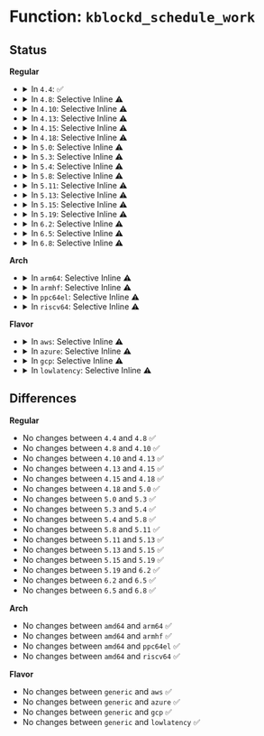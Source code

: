 # Function: <code>kblockd_schedule_work</code>

## Status
<b>Regular</b>
<ul>
<li>
<details>
<summary>In <code>4.4</code>: ✅</summary>

```c
int kblockd_schedule_work(struct work_struct *work);
```

**Collision:** Unique Global

**Inline:** No

**Transformation:** False

**Instances:**

```
In block/blk-core.c (ffffffff813b5c90)
Location: block/blk-core.c:3122
Inline: False
Direct callers:
  - block/blk-mq.c:blk_mq_kick_requeue_list
  - block/cfq-iosched.c:cfq_idle_slice_timer
  - block/cfq-iosched.c:cfq_put_queue
  - block/cfq-iosched.c:cfq_exit_cfqq
  - block/cfq-iosched.c:cfq_completed_request
  - drivers/scsi/scsi_lib.c:scsi_end_request
  - drivers/scsi/scsi_lib.c:__scsi_queue_insert
```
**Symbols:**

```
ffffffff813b5c90-ffffffff813b5cb2: kblockd_schedule_work (STB_GLOBAL)
```
</details>
</li>
<li>
<details>
<summary>In <code>4.8</code>: Selective Inline ⚠️</summary>

```c
int kblockd_schedule_work(struct work_struct *work);
```

**Collision:** Unique Global

**Inline:** Selective

**Transformation:** False

**Instances:**

```
In block/blk-core.c (ffffffff813fab66)
Location: block/blk-core.c:3094
Inline: True
Inline callers:
  - block/blk-core.c:blk_rq_timed_out_timer
Direct callers:
  - block/blk-mq.c:blk_mq_kick_requeue_list
  - block/cfq-iosched.c:cfq_idle_slice_timer
  - block/cfq-iosched.c:cfq_completed_request
  - block/cfq-iosched.c:cfq_exit_cfqq
  - block/cfq-iosched.c:cfq_put_queue
  - drivers/scsi/scsi_lib.c:scsi_end_request
  - drivers/scsi/scsi_lib.c:__scsi_queue_insert
```
**Symbols:**

```
ffffffff813fab30-ffffffff813fab52: kblockd_schedule_work (STB_GLOBAL)
```
</details>
</li>
<li>
<details>
<summary>In <code>4.10</code>: Selective Inline ⚠️</summary>

```c
int kblockd_schedule_work(struct work_struct *work);
```

**Collision:** Unique Global

**Inline:** Selective

**Transformation:** False

**Instances:**

```
In block/blk-core.c (ffffffff814144a6)
Location: block/blk-core.c:3088
Inline: True
Inline callers:
  - block/blk-core.c:blk_rq_timed_out_timer
Direct callers:
  - block/cfq-iosched.c:cfq_idle_slice_timer
  - block/cfq-iosched.c:cfq_completed_request
  - block/cfq-iosched.c:cfq_exit_cfqq
  - block/cfq-iosched.c:cfq_put_queue
  - drivers/scsi/scsi_lib.c:scsi_end_request
  - drivers/scsi/scsi_lib.c:__scsi_queue_insert
```
**Symbols:**

```
ffffffff81414470-ffffffff81414492: kblockd_schedule_work (STB_GLOBAL)
```
</details>
</li>
<li>
<details>
<summary>In <code>4.13</code>: Selective Inline ⚠️</summary>

```c
int kblockd_schedule_work(struct work_struct *work);
```

**Collision:** Unique Global

**Inline:** Selective

**Transformation:** False

**Instances:**

```
In block/blk-core.c (ffffffff81422026)
Location: block/blk-core.c:3184
Inline: True
Inline callers:
  - block/blk-core.c:blk_rq_timed_out_timer
Direct callers:
  - block/cfq-iosched.c:cfq_idle_slice_timer
  - block/cfq-iosched.c:cfq_completed_request
  - block/cfq-iosched.c:cfq_exit_cfqq
  - block/cfq-iosched.c:cfq_put_queue
  - drivers/scsi/scsi_lib.c:scsi_end_request
  - drivers/scsi/scsi_lib.c:__scsi_queue_insert
```
**Symbols:**

```
ffffffff81421ff0-ffffffff81422012: kblockd_schedule_work (STB_GLOBAL)
```
</details>
</li>
<li>
<details>
<summary>In <code>4.15</code>: Selective Inline ⚠️</summary>

```c
int kblockd_schedule_work(struct work_struct *work);
```

**Collision:** Unique Global

**Inline:** Selective

**Transformation:** False

**Instances:**

```
In block/blk-core.c (ffffffff8144ce96)
Location: block/blk-core.c:3408
Inline: True
Inline callers:
  - block/blk-core.c:blk_rq_timed_out_timer
Direct callers:
  - block/cfq-iosched.c:cfq_idle_slice_timer
  - block/cfq-iosched.c:cfq_completed_request
  - block/cfq-iosched.c:cfq_exit_cfqq
  - block/cfq-iosched.c:cfq_put_queue
  - drivers/scsi/scsi_lib.c:scsi_end_request
  - drivers/scsi/scsi_lib.c:__scsi_queue_insert
```
**Symbols:**

```
ffffffff8144ce60-ffffffff8144ce82: kblockd_schedule_work (STB_GLOBAL)
```
</details>
</li>
<li>
<details>
<summary>In <code>4.18</code>: Selective Inline ⚠️</summary>

```c
int kblockd_schedule_work(struct work_struct *work);
```

**Collision:** Unique Global

**Inline:** Selective

**Transformation:** False

**Instances:**

```
In block/blk-core.c (ffffffff81480105)
Location: block/blk-core.c:3559
Inline: True
Inline callers:
  - block/blk-core.c:blk_rq_timed_out_timer
Direct callers:
  - block/cfq-iosched.c:cfq_idle_slice_timer
  - block/cfq-iosched.c:cfq_completed_request
  - block/cfq-iosched.c:cfq_exit_cfqq
  - block/cfq-iosched.c:cfq_put_queue
  - drivers/scsi/scsi_lib.c:scsi_end_request
  - drivers/scsi/scsi_lib.c:__scsi_queue_insert
```
**Symbols:**

```
ffffffff814800d0-ffffffff814800f2: kblockd_schedule_work (STB_GLOBAL)
```
</details>
</li>
<li>
<details>
<summary>In <code>5.0</code>: Selective Inline ⚠️</summary>

```c
int kblockd_schedule_work(struct work_struct *work);
```

**Collision:** Unique Global

**Inline:** Selective

**Transformation:** False

**Instances:**

```
In block/blk-core.c (ffffffff8149d185)
Location: block/blk-core.c:1665
Inline: True
Inline callers:
  - block/blk-core.c:blk_rq_timed_out_timer
Direct callers:
  - block/blk-timeout.c:blk_abort_request
  - drivers/scsi/scsi_lib.c:scsi_end_request
```
**Symbols:**

```
ffffffff8149d150-ffffffff8149d172: kblockd_schedule_work (STB_GLOBAL)
```
</details>
</li>
<li>
<details>
<summary>In <code>5.3</code>: Selective Inline ⚠️</summary>

```c
int kblockd_schedule_work(struct work_struct *work);
```

**Collision:** Unique Global

**Inline:** Selective

**Transformation:** False

**Instances:**

```
In block/blk-core.c (ffffffff814cb325)
Location: block/blk-core.c:1616
Inline: True
Inline callers:
  - block/blk-core.c:blk_rq_timed_out_timer
Direct callers:
  - block/blk-timeout.c:blk_abort_request
  - drivers/scsi/scsi_lib.c:scsi_end_request
```
**Symbols:**

```
ffffffff814cb2f0-ffffffff814cb312: kblockd_schedule_work (STB_GLOBAL)
```
</details>
</li>
<li>
<details>
<summary>In <code>5.4</code>: Selective Inline ⚠️</summary>

```c
int kblockd_schedule_work(struct work_struct *work);
```

**Collision:** Unique Global

**Inline:** Selective

**Transformation:** False

**Instances:**

```
In block/blk-core.c (ffffffff814e4515)
Location: block/blk-core.c:1657
Inline: True
Inline callers:
  - block/blk-core.c:blk_rq_timed_out_timer
Direct callers:
  - block/blk-timeout.c:blk_abort_request
  - drivers/scsi/scsi_lib.c:scsi_end_request
```
**Symbols:**

```
ffffffff814e44e0-ffffffff814e4502: kblockd_schedule_work (STB_GLOBAL)
```
</details>
</li>
<li>
<details>
<summary>In <code>5.8</code>: Selective Inline ⚠️</summary>

```c
int kblockd_schedule_work(struct work_struct *work);
```

**Collision:** Unique Global

**Inline:** Selective

**Transformation:** False

**Instances:**

```
In block/blk-core.c (ffffffff81543065)
Location: block/blk-core.c:1754
Inline: True
Inline callers:
  - block/blk-core.c:blk_rq_timed_out_timer
Direct callers:
  - block/blk-timeout.c:blk_abort_request
  - drivers/scsi/scsi_lib.c:scsi_queue_rq
  - drivers/scsi/scsi_lib.c:scsi_end_request
```
**Symbols:**

```
ffffffff81542d60-ffffffff81542d82: kblockd_schedule_work (STB_GLOBAL)
```
</details>
</li>
<li>
<details>
<summary>In <code>5.11</code>: Selective Inline ⚠️</summary>

```c
int kblockd_schedule_work(struct work_struct *work);
```

**Collision:** Unique Global

**Inline:** Selective

**Transformation:** False

**Instances:**

```
In block/blk-core.c (ffffffff8155f8b5)
Location: block/blk-core.c:1648
Inline: True
Inline callers:
  - block/blk-core.c:blk_rq_timed_out_timer
Direct callers:
  - block/blk-timeout.c:blk_abort_request
```
**Symbols:**

```
ffffffff8155f670-ffffffff8155f692: kblockd_schedule_work (STB_GLOBAL)
```
</details>
</li>
<li>
<details>
<summary>In <code>5.13</code>: Selective Inline ⚠️</summary>

```c
int kblockd_schedule_work(struct work_struct *work);
```

**Collision:** Unique Global

**Inline:** Selective

**Transformation:** False

**Instances:**

```
In block/blk-core.c (ffffffff81568135)
Location: block/blk-core.c:1640
Inline: True
Inline callers:
  - block/blk-core.c:blk_rq_timed_out_timer
Direct callers:
  - block/blk-timeout.c:blk_abort_request
```
**Symbols:**

```
ffffffff81567e10-ffffffff81567e32: kblockd_schedule_work (STB_GLOBAL)
```
</details>
</li>
<li>
<details>
<summary>In <code>5.15</code>: Selective Inline ⚠️</summary>

```c
int kblockd_schedule_work(struct work_struct *work);
```

**Collision:** Unique Global

**Inline:** Selective

**Transformation:** False

**Instances:**

```
In block/blk-core.c (ffffffff815cc725)
Location: block/blk-core.c:1626
Inline: True
Inline callers:
  - block/blk-core.c:blk_rq_timed_out_timer
Direct callers:
  - block/blk-timeout.c:blk_abort_request
```
**Symbols:**

```
ffffffff815cc460-ffffffff815cc482: kblockd_schedule_work (STB_GLOBAL)
```
</details>
</li>
<li>
<details>
<summary>In <code>5.19</code>: Selective Inline ⚠️</summary>

```c
int kblockd_schedule_work(struct work_struct *work);
```

**Collision:** Unique Global

**Inline:** Selective

**Transformation:** False

**Instances:**

```
In block/blk-core.c (ffffffff81678475)
Location: block/blk-core.c:1091
Inline: True
Inline callers:
  - block/blk-core.c:blk_rq_timed_out_timer
Direct callers:
  - block/blk-timeout.c:blk_abort_request
```
**Symbols:**

```
ffffffff81678220-ffffffff8167824c: kblockd_schedule_work (STB_GLOBAL)
```
</details>
</li>
<li>
<details>
<summary>In <code>6.2</code>: Selective Inline ⚠️</summary>

```c
int kblockd_schedule_work(struct work_struct *work);
```

**Collision:** Unique Global

**Inline:** Selective

**Transformation:** False

**Instances:**

```
In block/blk-core.c (ffffffff81734955)
Location: block/blk-core.c:1029
Inline: True
Inline callers:
  - block/blk-core.c:blk_rq_timed_out_timer
Direct callers:
  - block/blk-timeout.c:blk_abort_request
```
**Symbols:**

```
ffffffff817338e0-ffffffff8173390c: kblockd_schedule_work (STB_GLOBAL)
```
</details>
</li>
<li>
<details>
<summary>In <code>6.5</code>: Selective Inline ⚠️</summary>

```c
int kblockd_schedule_work(struct work_struct *work);
```

**Collision:** Unique Global

**Inline:** Selective

**Transformation:** False

**Instances:**

```
In block/blk-core.c (ffffffff81770f25)
Location: block/blk-core.c:1028
Inline: True
Inline callers:
  - block/blk-core.c:blk_rq_timed_out_timer
Direct callers:
  - block/blk-timeout.c:blk_abort_request
```
**Symbols:**

```
ffffffff8176fd00-ffffffff8176fd2c: kblockd_schedule_work (STB_GLOBAL)
```
</details>
</li>
<li>
<details>
<summary>In <code>6.8</code>: Selective Inline ⚠️</summary>

```c
int kblockd_schedule_work(struct work_struct *work);
```

**Collision:** Unique Global

**Inline:** Selective

**Transformation:** False

**Instances:**

```
In block/blk-core.c (ffffffff817b32e5)
Location: block/blk-core.c:1063
Inline: True
Inline callers:
  - block/blk-core.c:blk_rq_timed_out_timer
Direct callers:
  - block/blk-timeout.c:blk_abort_request
```
**Symbols:**

```
ffffffff817b1f70-ffffffff817b1f9c: kblockd_schedule_work (STB_GLOBAL)
```
</details>
</li>
</ul>
<b>Arch</b>
<ul>
<li>
<details>
<summary>In <code>arm64</code>: Selective Inline ⚠️</summary>

```c
int kblockd_schedule_work(struct work_struct *work);
```

**Collision:** Unique Global

**Inline:** Selective

**Transformation:** False

**Instances:**

```
In block/blk-core.c (ffff8000105e08f8)
Location: block/blk-core.c:1657
Inline: True
Inline callers:
  - block/blk-core.c:blk_rq_timed_out_timer
Direct callers:
  - block/blk-timeout.c:blk_abort_request
  - drivers/scsi/scsi_lib.c:scsi_end_request
```
**Symbols:**

```
ffff8000105e08a0-ffff8000105e08dc: kblockd_schedule_work (STB_GLOBAL)
```
</details>
</li>
<li>
<details>
<summary>In <code>armhf</code>: Selective Inline ⚠️</summary>

```c
int kblockd_schedule_work(struct work_struct *work);
```

**Collision:** Unique Global

**Inline:** Selective

**Transformation:** False

**Instances:**

```
In block/blk-core.c (c078eb94)
Location: block/blk-core.c:1657
Inline: True
Inline callers:
  - block/blk-core.c:blk_rq_timed_out_timer
Direct callers:
  - block/blk-timeout.c:blk_abort_request
  - drivers/scsi/scsi_lib.c:scsi_end_request
```
**Symbols:**

```
c078eb50-c078eb80: kblockd_schedule_work (STB_GLOBAL)
```
</details>
</li>
<li>
<details>
<summary>In <code>ppc64el</code>: Selective Inline ⚠️</summary>

```c
int kblockd_schedule_work(struct work_struct *work);
```

**Collision:** Unique Global

**Inline:** Selective

**Transformation:** False

**Instances:**

```
In block/blk-core.c (c000000000774d8c)
Location: block/blk-core.c:1657
Inline: True
Inline callers:
  - block/blk-core.c:blk_rq_timed_out_timer
Direct callers:
  - block/blk-timeout.c:blk_abort_request
  - drivers/scsi/scsi_lib.c:scsi_end_request
```
**Symbols:**

```
c000000000774d20-c000000000774d68: kblockd_schedule_work (STB_GLOBAL)
```
</details>
</li>
<li>
<details>
<summary>In <code>riscv64</code>: Selective Inline ⚠️</summary>

```c
int kblockd_schedule_work(struct work_struct *work);
```

**Collision:** Unique Global

**Inline:** Selective

**Transformation:** False

**Instances:**

```
In block/blk-core.c (ffffffe000423c2e)
Location: block/blk-core.c:1657
Inline: True
Inline callers:
  - block/blk-core.c:blk_rq_timed_out_timer
Direct callers:
  - block/blk-timeout.c:blk_abort_request
  - drivers/scsi/scsi_lib.c:scsi_end_request
```
**Symbols:**

```
ffffffe000423be2-ffffffe000423c18: kblockd_schedule_work (STB_GLOBAL)
```
</details>
</li>
</ul>
<b>Flavor</b>
<ul>
<li>
<details>
<summary>In <code>aws</code>: Selective Inline ⚠️</summary>

```c
int kblockd_schedule_work(struct work_struct *work);
```

**Collision:** Unique Global

**Inline:** Selective

**Transformation:** False

**Instances:**

```
In block/blk-core.c (ffffffff814dcaf5)
Location: block/blk-core.c:1657
Inline: True
Inline callers:
  - block/blk-core.c:blk_rq_timed_out_timer
Direct callers:
  - block/blk-timeout.c:blk_abort_request
  - drivers/scsi/scsi_lib.c:scsi_end_request
  - drivers/nvme/host/multipath.c:nvme_mpath_remove_disk
  - drivers/nvme/host/multipath.c:nvme_mpath_set_live
  - drivers/nvme/host/multipath.c:nvme_mpath_clear_ctrl_paths
  - drivers/nvme/host/multipath.c:nvme_kick_requeue_lists
  - drivers/nvme/host/multipath.c:nvme_failover_req
```
**Symbols:**

```
ffffffff814dcac0-ffffffff814dcae2: kblockd_schedule_work (STB_GLOBAL)
```
</details>
</li>
<li>
<details>
<summary>In <code>azure</code>: Selective Inline ⚠️</summary>

```c
int kblockd_schedule_work(struct work_struct *work);
```

**Collision:** Unique Global

**Inline:** Selective

**Transformation:** False

**Instances:**

```
In block/blk-core.c (ffffffff814cd4a5)
Location: block/blk-core.c:1657
Inline: True
Inline callers:
  - block/blk-core.c:blk_rq_timed_out_timer
Direct callers:
  - block/blk-timeout.c:blk_abort_request
  - drivers/scsi/scsi_lib.c:scsi_end_request
  - drivers/nvme/host/multipath.c:nvme_mpath_remove_disk
  - drivers/nvme/host/multipath.c:nvme_mpath_set_live
  - drivers/nvme/host/multipath.c:nvme_mpath_clear_ctrl_paths
  - drivers/nvme/host/multipath.c:nvme_kick_requeue_lists
  - drivers/nvme/host/multipath.c:nvme_failover_req
```
**Symbols:**

```
ffffffff814cd470-ffffffff814cd492: kblockd_schedule_work (STB_GLOBAL)
```
</details>
</li>
<li>
<details>
<summary>In <code>gcp</code>: Selective Inline ⚠️</summary>

```c
int kblockd_schedule_work(struct work_struct *work);
```

**Collision:** Unique Global

**Inline:** Selective

**Transformation:** False

**Instances:**

```
In block/blk-core.c (ffffffff814d8b85)
Location: block/blk-core.c:1657
Inline: True
Inline callers:
  - block/blk-core.c:blk_rq_timed_out_timer
Direct callers:
  - block/blk-timeout.c:blk_abort_request
  - drivers/scsi/scsi_lib.c:scsi_end_request
```
**Symbols:**

```
ffffffff814d8b50-ffffffff814d8b72: kblockd_schedule_work (STB_GLOBAL)
```
</details>
</li>
<li>
<details>
<summary>In <code>lowlatency</code>: Selective Inline ⚠️</summary>

```c
int kblockd_schedule_work(struct work_struct *work);
```

**Collision:** Unique Global

**Inline:** Selective

**Transformation:** False

**Instances:**

```
In block/blk-core.c (ffffffff814f1795)
Location: block/blk-core.c:1657
Inline: True
Inline callers:
  - block/blk-core.c:blk_rq_timed_out_timer
Direct callers:
  - block/blk-timeout.c:blk_abort_request
  - drivers/scsi/scsi_lib.c:scsi_end_request
```
**Symbols:**

```
ffffffff814f1760-ffffffff814f1782: kblockd_schedule_work (STB_GLOBAL)
```
</details>
</li>
</ul>

## Differences
<b>Regular</b>
<ul>
<li>
No changes between <code>4.4</code> and <code>4.8</code> ✅
</li>
<li>
No changes between <code>4.8</code> and <code>4.10</code> ✅
</li>
<li>
No changes between <code>4.10</code> and <code>4.13</code> ✅
</li>
<li>
No changes between <code>4.13</code> and <code>4.15</code> ✅
</li>
<li>
No changes between <code>4.15</code> and <code>4.18</code> ✅
</li>
<li>
No changes between <code>4.18</code> and <code>5.0</code> ✅
</li>
<li>
No changes between <code>5.0</code> and <code>5.3</code> ✅
</li>
<li>
No changes between <code>5.3</code> and <code>5.4</code> ✅
</li>
<li>
No changes between <code>5.4</code> and <code>5.8</code> ✅
</li>
<li>
No changes between <code>5.8</code> and <code>5.11</code> ✅
</li>
<li>
No changes between <code>5.11</code> and <code>5.13</code> ✅
</li>
<li>
No changes between <code>5.13</code> and <code>5.15</code> ✅
</li>
<li>
No changes between <code>5.15</code> and <code>5.19</code> ✅
</li>
<li>
No changes between <code>5.19</code> and <code>6.2</code> ✅
</li>
<li>
No changes between <code>6.2</code> and <code>6.5</code> ✅
</li>
<li>
No changes between <code>6.5</code> and <code>6.8</code> ✅
</li>
</ul>
<b>Arch</b>
<ul>
<li>
No changes between <code>amd64</code> and <code>arm64</code> ✅
</li>
<li>
No changes between <code>amd64</code> and <code>armhf</code> ✅
</li>
<li>
No changes between <code>amd64</code> and <code>ppc64el</code> ✅
</li>
<li>
No changes between <code>amd64</code> and <code>riscv64</code> ✅
</li>
</ul>
<b>Flavor</b>
<ul>
<li>
No changes between <code>generic</code> and <code>aws</code> ✅
</li>
<li>
No changes between <code>generic</code> and <code>azure</code> ✅
</li>
<li>
No changes between <code>generic</code> and <code>gcp</code> ✅
</li>
<li>
No changes between <code>generic</code> and <code>lowlatency</code> ✅
</li>
</ul>
